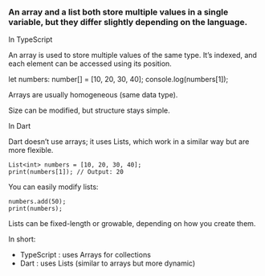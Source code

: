 ### An array and a list both store multiple values in a single variable, but they differ slightly depending on the language.

In TypeScript

An array is used to store multiple values of the same type.
It’s indexed, and each element can be accessed using its position.

let numbers: number[] = [10, 20, 30, 40];
console.log(numbers[1]);


Arrays are usually homogeneous (same data type).

Size can be modified, but structure stays simple.

In Dart

Dart doesn’t use arrays; it uses Lists, which work in a similar way but are more flexible.

```
List<int> numbers = [10, 20, 30, 40];
print(numbers[1]); // Output: 20
```

You can easily modify lists:

```
numbers.add(50);
print(numbers);
```

Lists can be fixed-length or growable, depending on how you create them.

In short:
- TypeScript : uses Arrays for collections
- Dart : uses Lists (similar to arrays but more dynamic)
